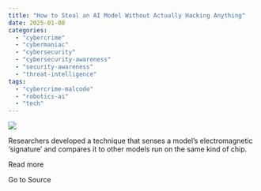 ```yaml
---
title: "How to Steal an AI Model Without Actually Hacking Anything"
date: 2025-01-08
categories: 
  - "cybercrime"
  - "cybermaniac"
  - "cybersecurity"
  - "cybersecurity-awareness"
  - "security-awareness"
  - "threat-intelligence"
tags: 
  - "cybercrime-malcode"
  - "robotics-ai"
  - "tech"
---
```


![](https://lifeboat.com/blog.images/how-to-steal-an-ai-model-without-actually-hacking-anything2.jpg)

Researchers developed a technique that senses a model’s electromagnetic ‘signature’ and compares it to other models run on the same kind of chip.

Read more

Go to Source
